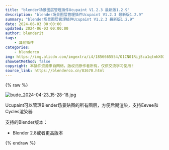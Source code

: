 ```yaml
---
title: "blender场景图层管理插件Ucupaint V1.2.3 最新版1.2.9"
description: "blender场景图层管理插件Ucupaint V1.2.3 最新版1.2.9"
summary: "blender场景图层管理插件Ucupaint V1.2.3 最新版1.2.9"
date: 2024-06-03 00:00:00
updated: 2024-06-03 00:00:00
author: blenderit
tags: 
    - 其他插件
categories:
    - blenderco
img: https://img.alicdn.com/imgextra/i4/1856665554/O1CN01RijSca1qtmhX03iR2_!!1856665554.jpg
showGetMethod: false
copyright: 本插件资源来自网络，版权归原作者所有，仅供交流学习使用！
source_link: https://blenderco.cn/83670.html
---
```


{% raw %}
<p><img class="aligncenter" src="https://img.alicdn.com/imgextra/i4/1856665554/O1CN01RijSca1qtmhX03iR2_!!1856665554.jpg" alt="bude_2024-04-23_15-28-18.jpg"></p><p>Ucupaint可以管理Blender场景贴图的所有图层，方便后期渲染，支持Eevee和Cycles渲染器</p><p>支持的Blender版本：</p><ul>
<li>Blender 2.8或者更高版本</li>
</ul>
<div style="display: none">blenderco</div>
{% endraw %}